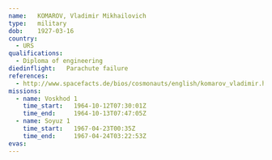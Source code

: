 ```yaml
---
name:	KOMAROV, Vladimir Mikhailovich 
type:	military
dob:	1927-03-16
country:
  - URS
qualifications:
  - Diploma of engineering
diedinflight:	Parachute failure
references:
  - http://www.spacefacts.de/bios/cosmonauts/english/komarov_vladimir.htm
missions:
  - name: Voskhod 1
    time_start:   1964-10-12T07:30:01Z
    time_end:     1964-10-13T07:47:05Z
  - name: Soyuz 1
    time_start:   1967-04-23T00:35Z
    time_end:     1967-04-24T03:22:53Z
evas:
---
```


